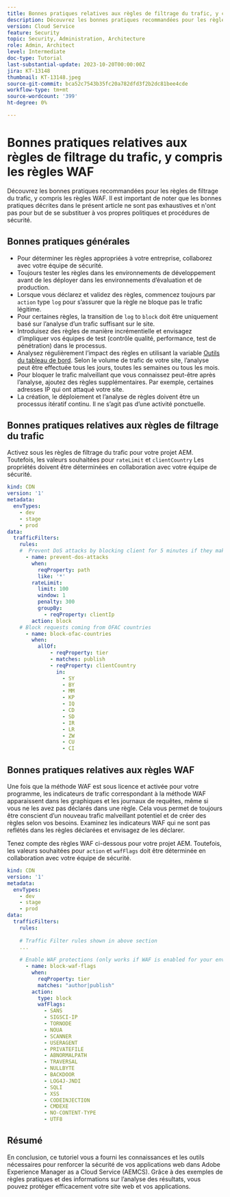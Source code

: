 ```yaml
---
title: Bonnes pratiques relatives aux règles de filtrage du trafic, y compris les règles WAF
description: Découvrez les bonnes pratiques recommandées pour les règles de filtre de trafic, y compris les règles WAF.
version: Cloud Service
feature: Security
topic: Security, Administration, Architecture
role: Admin, Architect
level: Intermediate
doc-type: Tutorial
last-substantial-update: 2023-10-20T00:00:00Z
jira: KT-13148
thumbnail: KT-13148.jpeg
source-git-commit: bca52c7543b35fc20a782dfd3f2b2dc81bee4cde
workflow-type: tm+mt
source-wordcount: '399'
ht-degree: 0%

---
```



# Bonnes pratiques relatives aux règles de filtrage du trafic, y compris les règles WAF

Découvrez les bonnes pratiques recommandées pour les règles de filtrage du trafic, y compris les règles WAF. Il est important de noter que les bonnes pratiques décrites dans le présent article ne sont pas exhaustives et n&#39;ont pas pour but de se substituer à vos propres politiques et procédures de sécurité.

## Bonnes pratiques générales

- Pour déterminer les règles appropriées à votre entreprise, collaborez avec votre équipe de sécurité.
- Toujours tester les règles dans les environnements de développement avant de les déployer dans les environnements d’évaluation et de production.
- Lorsque vous déclarez et validez des règles, commencez toujours par `action` type `log` pour s’assurer que la règle ne bloque pas le trafic légitime.
- Pour certaines règles, la transition de `log` to `block` doit être uniquement basé sur l’analyse d’un trafic suffisant sur le site.
- Introduisez des règles de manière incrémentielle et envisagez d’impliquer vos équipes de test (contrôle qualité, performance, test de pénétration) dans le processus.
- Analysez régulièrement l’impact des règles en utilisant la variable [Outils du tableau de bord](https://github.com/adobe/AEMCS-CDN-Log-Analysis-ELK-Tool). Selon le volume de trafic de votre site, l’analyse peut être effectuée tous les jours, toutes les semaines ou tous les mois.
- Pour bloquer le trafic malveillant que vous connaissez peut-être après l’analyse, ajoutez des règles supplémentaires. Par exemple, certaines adresses IP qui ont attaqué votre site.
- La création, le déploiement et l’analyse de règles doivent être un processus itératif continu. Il ne s’agit pas d’une activité ponctuelle.

## Bonnes pratiques relatives aux règles de filtrage du trafic

Activez sous les règles de filtrage du trafic pour votre projet AEM. Toutefois, les valeurs souhaitées pour `rateLimit` et `clientCountry` Les propriétés doivent être déterminées en collaboration avec votre équipe de sécurité.

```yaml
kind: CDN
version: '1'
metadata:
  envTypes:
    - dev
    - stage
    - prod
data:
  trafficFilters:
    rules:
    #  Prevent DoS attacks by blocking client for 5 minutes if they make more than 100 requests in 1 second.
      - name: prevent-dos-attacks
        when:
          reqProperty: path
          like: '*'
        rateLimit:
          limit: 100
          window: 1
          penalty: 300
          groupBy:
            - reqProperty: clientIp
        action: block        
    # Block requests coming from OFAC countries
      - name: block-ofac-countries
        when:
          allOf:
              - reqProperty: tier
              - matches: publish
              - reqProperty: clientCountry
                in:
                  - SY
                  - BY
                  - MM
                  - KP
                  - IQ
                  - CD
                  - SD
                  - IR
                  - LR
                  - ZW
                  - CU
                  - CI    
```

## Bonnes pratiques relatives aux règles WAF

Une fois que la méthode WAF est sous licence et activée pour votre programme, les indicateurs de trafic correspondant à la méthode WAF apparaissent dans les graphiques et les journaux de requêtes, même si vous ne les avez pas déclarés dans une règle. Cela vous permet de toujours être conscient d’un nouveau trafic malveillant potentiel et de créer des règles selon vos besoins. Examinez les indicateurs WAF qui ne sont pas reflétés dans les règles déclarées et envisagez de les déclarer.

Tenez compte des règles WAF ci-dessous pour votre projet AEM. Toutefois, les valeurs souhaitées pour `action` et `wafFlags` doit être déterminée en collaboration avec votre équipe de sécurité.

```yaml
kind: CDN
version: '1'
metadata:
  envTypes:
    - dev
    - stage
    - prod
data:
  trafficFilters:
    rules:
    
    # Traffic Filter rules shown in above section
    ...    
    
    # Enable WAF protections (only works if WAF is enabled for your environment)
      - name: block-waf-flags
        when:
          reqProperty: tier
          matches: "author|publish"
        action:
          type: block
          wafFlags:
            - SANS
            - SIGSCI-IP
            - TORNODE
            - NOUA
            - SCANNER
            - USERAGENT
            - PRIVATEFILE
            - ABNORMALPATH
            - TRAVERSAL
            - NULLBYTE
            - BACKDOOR
            - LOG4J-JNDI
            - SQLI
            - XSS
            - CODEINJECTION
            - CMDEXE
            - NO-CONTENT-TYPE
            - UTF8        
```

## Résumé

En conclusion, ce tutoriel vous a fourni les connaissances et les outils nécessaires pour renforcer la sécurité de vos applications web dans Adobe Experience Manager as a Cloud Service (AEMCS). Grâce à des exemples de règles pratiques et des informations sur l’analyse des résultats, vous pouvez protéger efficacement votre site web et vos applications.
